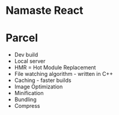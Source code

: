 # Namaste React 

# Parcel
- Dev build
- Local server  
- HMR = Hot Module Replacement
- File watching algorithm - written in C++
- Caching - faster builds
- Image Optimization
- Minification
- Bundling
- Compress